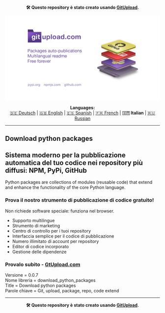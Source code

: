 <p align="center"><b>🛠️ Questo repository è stato creato usando <a href="https://gitupload.com">GitUpload</a>.</b></p>
<p align="center"><a href="https://gitupload.com"><img src="https://github.com/markolofsen/download_python_packages//blob/master/.banners/banner_it.jpg?raw=1" /></a></p>
<p align="center"><b>Languages:</b><br /><a href="https://github.com/markolofsen/download_python_packages/blob/master/README_de.md">🇩🇪 Deutsch</a> | <a href="https://github.com/markolofsen/download_python_packages/blob/master/README.md">🇬🇧 English</a> | <a href="https://github.com/markolofsen/download_python_packages/blob/master/README_es.md">🇪🇸 Spanish</a> | <a href="https://github.com/markolofsen/download_python_packages/blob/master/README_fr.md">🇫🇷 French</a> | <b>🇮🇹 Italian</b> | <a href="https://github.com/markolofsen/download_python_packages/blob/master/README_ru.md">🇷🇺 Russian</a></p>

---

## Download python packages
## Sistema moderno per la pubblicazione automatica del tuo codice nei repository più diffusi: NPM, PyPi, GitHub

Python packages are collections of modules (reusable code) that extend and enhance the functionality of the core Python language.

### Prova il nostro strumento di pubblicazione di codice gratuito!

Non richiede software speciale: funziona nel browser.

* Supporto multilingue
* Strumento di marketing
* Centro di controllo per i tuoi repository
* Interfaccia semplice per il codice di pubblicazione
* Numero illimitato di account per repository
* Editor di codice incorporato
* Gestione delle dipendenze

### Provalo subito - <a href="https://gitupload.com">GtUpload.com</a>

Versione = 0.0.7 <br />
Nome libreria = download_python_packages <br />
Title = Download python packages <br />
Parole chiave = Git,  upload,  package,  repo, code extend <br />

---

<p align="center"><b>🛠️ Questo repository è stato creato usando <a href="https://gitupload.com">GitUpload</a>.</b></p>